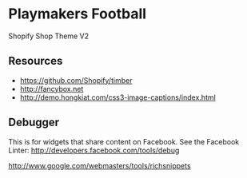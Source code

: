 # Playmakers Football

Shopify Shop Theme V2

## Resources

* https://github.com/Shopify/timber
* http://fancybox.net
* http://demo.hongkiat.com/css3-image-captions/index.html

## Debugger

This is for widgets that share content on Facebook. See the Facebook Linter:
http://developers.facebook.com/tools/debug

http://www.google.com/webmasters/tools/richsnippets
